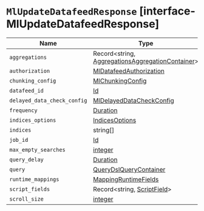 # `MlUpdateDatafeedResponse` [interface-MlUpdateDatafeedResponse]

| Name | Type | Description |
| - | - | - |
| `aggregations` | Record<string, [AggregationsAggregationContainer](./AggregationsAggregationContainer.md)> | &nbsp; |
| `authorization` | [MlDatafeedAuthorization](./MlDatafeedAuthorization.md) | &nbsp; |
| `chunking_config` | [MlChunkingConfig](./MlChunkingConfig.md) | &nbsp; |
| `datafeed_id` | [Id](./Id.md) | &nbsp; |
| `delayed_data_check_config` | [MlDelayedDataCheckConfig](./MlDelayedDataCheckConfig.md) | &nbsp; |
| `frequency` | [Duration](./Duration.md) | &nbsp; |
| `indices_options` | [IndicesOptions](./IndicesOptions.md) | &nbsp; |
| `indices` | string[] | &nbsp; |
| `job_id` | [Id](./Id.md) | &nbsp; |
| `max_empty_searches` | [integer](./integer.md) | &nbsp; |
| `query_delay` | [Duration](./Duration.md) | &nbsp; |
| `query` | [QueryDslQueryContainer](./QueryDslQueryContainer.md) | &nbsp; |
| `runtime_mappings` | [MappingRuntimeFields](./MappingRuntimeFields.md) | &nbsp; |
| `script_fields` | Record<string, [ScriptField](./ScriptField.md)> | &nbsp; |
| `scroll_size` | [integer](./integer.md) | &nbsp; |
